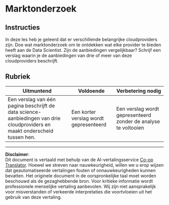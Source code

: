 <!--
CO_OP_TRANSLATOR_METADATA:
{
  "original_hash": "96f3696153d9ed54b19a1bb65438c104",
  "translation_date": "2025-08-28T15:10:19+00:00",
  "source_file": "5-Data-Science-In-Cloud/17-Introduction/assignment.md",
  "language_code": "nl"
}
-->
# Marktonderzoek

## Instructies

In deze les heb je geleerd dat er verschillende belangrijke cloudproviders zijn. Doe wat marktonderzoek om te ontdekken wat elke provider te bieden heeft aan de Data Scientist. Zijn de aanbiedingen vergelijkbaar? Schrijf een verslag waarin je de aanbiedingen van drie of meer van deze cloudproviders beschrijft.

## Rubriek

Uitmuntend | Voldoende | Verbetering nodig
--- | --- | --- |
Een verslag van één pagina beschrijft de data science-aanbiedingen van drie cloudproviders en maakt onderscheid tussen hen. | Een korter verslag wordt gepresenteerd | Een verslag wordt gepresenteerd zonder de analyse te voltooien

---

**Disclaimer**:  
Dit document is vertaald met behulp van de AI-vertalingsservice [Co-op Translator](https://github.com/Azure/co-op-translator). Hoewel we streven naar nauwkeurigheid, willen we u erop wijzen dat geautomatiseerde vertalingen fouten of onnauwkeurigheden kunnen bevatten. Het originele document in de oorspronkelijke taal moet worden beschouwd als de gezaghebbende bron. Voor kritieke informatie wordt professionele menselijke vertaling aanbevolen. Wij zijn niet aansprakelijk voor misverstanden of verkeerde interpretaties die voortvloeien uit het gebruik van deze vertaling.